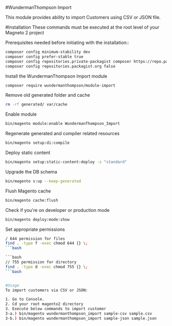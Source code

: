 #WundermanThompson Import

This module provides ability to import Customers using CSV or JSON file. 

#Installation 
These commands must be executed at the root level of your Magneto 2 project

Prerequisites needed before initiating with the installation::
```bash
composer config minimum-stability dev
composer config prefer-stable true
composer config repositories.private-packagist composer https://repo.packagist.com/wunderman-thompson/
composer config repositories.packagist.org false
```

Install the WundermanThompson Import module
```bash
composer require wundermanthompson/module-import
```
Remove old generated folder and cache
```bash
rm -rf generated/ var/cache
```

Enable module
```bash
bin/magento module:enable WundermanThompson_Import
```

Regenerate generated and compiler related resources
```bash
bin/magento setup:di:compile
```

Deploy static content
```bash
bin/magento setup:static-content:deploy -s "standard"
```

Upgrade the DB schema
```bash
bin/magento s:up --keep-generated
```

Flush Magento cache
```bash
bin/magento cache:flush
```

Check if you're on developer or production mode
```bash
bin/magento deploy:mode:show
```

Set appropriate permissions
```bash
/ 644 permission for files
find . -type f -exec chmod 644 {} \; 
```bash

```bash
// 755 permission for directory
find . -type d -exec chmod 755 {} \; 
```bash


#Usage
To import customers via CSV or JSON:

1. Go to Console.
2. Cd your root magento2 directory
3. Execute below commands to import customer
3-a.) bin/magento wundermanthompson_import sample-csv sample.csv
3-b.) bin/magento wundermanthompson_import sample-json sample.json
